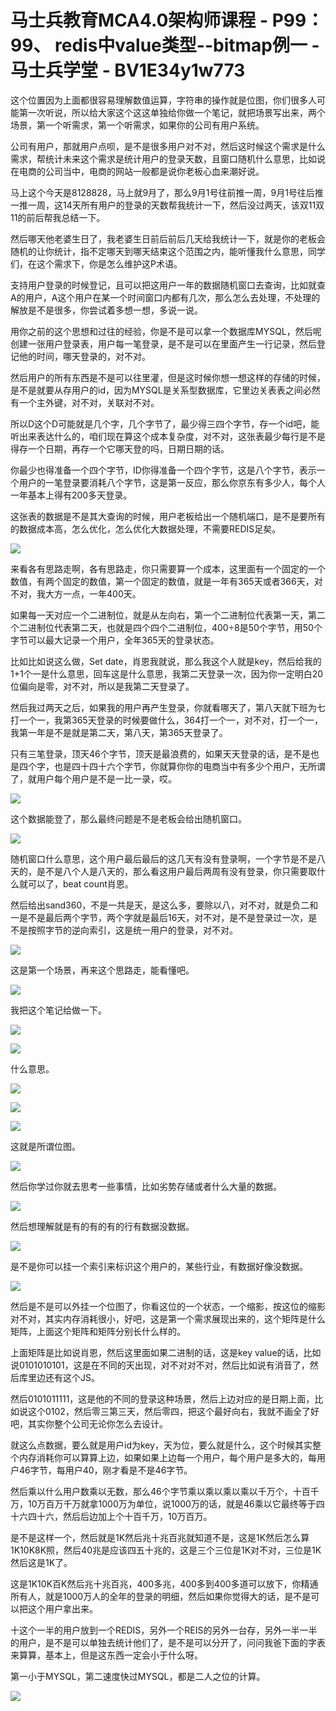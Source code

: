 # 马士兵教育MCA4.0架构师课程 - P99：99、 redis中value类型--bitmap例一 - 马士兵学堂 - BV1E34y1w773

这个位置因为上面都很容易理解数值运算，字符串的操作就是位图，你们很多人可能第一次听说，所以给大家这个这这单独给你做一个笔记，就把场景写出来，两个场景，第一个听需求，第一个听需求，如果你的公司有用户系统。

公司有用户，那就用户点呗，是不是很多用户对不对，然后这时候这个需求是什么需求，帮统计未来这个需求是统计用户的登录天数，且窗口随机什么意思，比如说在电商的公司当中，电商的网站一般都是说你老板心血来潮好说。

马上这个今天是8128828，马上就9月了，那么9月1号往前推一周，9月1号往后推一推一周，这14天所有用户的登录的天数帮我统计一下，然后没过两天，该双11双11的前后帮我总结一下。

然后哪天他老婆生日了，我老婆生日前后前后几天给我统计一下，就是你的老板会随机的让你统计，指不定哪天到哪天结束这个范围之内，能听懂我什么意思，同学们，在这个需求下，你是怎么维护这P术语。

支持用户登录的时候登记，且可以把这用户一年的数据随机窗口去查询，比如就查A的用户，A这个用户在某一个时间窗口内都有几次，那么怎么去处理，不处理的解放是不是很多，你尝试着多想一想，多说一说。

用你之前的这个思想和过往的经验，你是不是可以拿一个数据库MYSQL，然后呢创建一张用户登录表，用户每一笔登录，是不是可以在里面产生一行记录，然后登记他的时间，哪天登录的，对不对。

然后用户的所有东西是不是可以往里灌，但是这时候你想一想这样的存储的时候，是不是就要从存用户的id，因为MYSQL是关系型数据库，它里边关表表之间必然有一个主外键，对不对，关联对不对。

所以D这个D可能就是几个字，几个字节了，最少得三四个字节，存一个id吧，能听出来表达什么的，咱们现在算这个成本复杂度，对不对，这张表最少每行是不是得存一个日期，再存一个它哪天登的吗，日期日期的话。

你最少也得准备一个四个字节，ID你得准备一个四个字节，这是八个字节，表示一个用户的一笔登录要消耗八个字节，这是第一反应，那么你京东有多少人，每个人一年基本上得有200多天登录。

这张表的数据是不是其大查询的时候，用户老板给出一个随机端口，是不是要所有的数据成本高，怎么优化，怎么优化大数据处理，不需要REDIS足矣。



![](img/0d9db5250adcd7897393f58a4323ed67_1.png)

来看各有思路走啊，各有思路走，你只需要算一个成本，这里面有一个固定的一个数值，有两个固定的数值，第一个固定的数值，就是一年有365天或者366天，对不对，我大方一点，一年400天。

如果每一天对应一个二进制位，就是从左向右，第一个二进制位代表第一天，第二个二进制位代表第二天，也就是四个四个二进制位，400÷8是50个字节，用50个字节可以最大记录一个用户，全年365天的登录状态。

比如比如说这么做，Set date，肖恩我就说，那么我这个人就是key，然后给我的1+1个一是什么意思，回车这是什么意思，我第二天登录一次，因为你一定明白20位偏向是零，对不对，所以是我第二天登录了。

然后我过两天之后，如果我的用户再产生登录，你就看哪天了，第八天就下班为七打一个一，我第365天登录的时候要做什么，364打一个一，对不对，打一个一，我第一年是不是就是第二天，第八天，第365天登录了。

只有三笔登录，顶天46个字节，顶天是最浪费的，如果天天登录的话，是不是也是四个字，也是四十四十六个字节，你就算你你的电商当中有多少个用户，无所谓了，就用户每个用户是不是一比一录，哎。



![](img/0d9db5250adcd7897393f58a4323ed67_3.png)

这个数据能登了，那么最终问题是不是老板会给出随机窗口。

![](img/0d9db5250adcd7897393f58a4323ed67_5.png)

随机窗口什么意思，这个用户最后最后的这几天有没有登录啊，一个字节是不是八天的，是不是八个人是八天的，那么看这用户最后两周有没有登录，你只需要取什么就可以了，beat count肖恩。

然后给出sand360，不是一共是天，是这么多，要除以八，对不对，就是负二和一是不是最后两个字节，两个字就是最后16天，对不对，是不是登录过一次，是不是按照字节的逆向索引，这是统一用户的登录，对不对。



![](img/0d9db5250adcd7897393f58a4323ed67_7.png)

这是第一个场景，再来这个思路走，能看懂吧。

![](img/0d9db5250adcd7897393f58a4323ed67_9.png)

我把这个笔记给做一下。

![](img/0d9db5250adcd7897393f58a4323ed67_11.png)

![](img/0d9db5250adcd7897393f58a4323ed67_12.png)

什么意思。

![](img/0d9db5250adcd7897393f58a4323ed67_14.png)

![](img/0d9db5250adcd7897393f58a4323ed67_15.png)

![](img/0d9db5250adcd7897393f58a4323ed67_16.png)

这就是所谓位图。

![](img/0d9db5250adcd7897393f58a4323ed67_18.png)

然后你学过你就去思考一些事情，比如劣势存储或者什么大量的数据。

![](img/0d9db5250adcd7897393f58a4323ed67_20.png)

然后想理解就是有的有的有的行有数据没数据。

![](img/0d9db5250adcd7897393f58a4323ed67_22.png)

是不是你可以挂一个索引来标识这个用户的，某些行业，有数据好像没数据。

![](img/0d9db5250adcd7897393f58a4323ed67_24.png)

然后是不是可以外挂一个位图了，你看这位的一个状态，一个缩影，按这位的缩影对不对，其实内存消耗很小，好吧，这是第一个需求展现出来的，这个矩阵是什么矩阵，上面这个矩阵和矩阵分别长什么样的。

上面矩阵是比如说肖恩，然后这里面如果二进制的话，这是key value的话，比如说0101010101，这是在不同的天出现，对不对对不对，然后比如说有消音了，然后库里边还有这个JS。

然后0101011111，这是他的不同的登录这种场景，然后上边对应的是日期上面，比如说这个0102，然后零三第三天，然后零四，把这个最好向右，我就不画全了好吧，其实你整个公司无论你怎么去设计。

就这么点数据，要么就是用户id为key，天为位，要么就是什么，这个时候其实整个内存消耗你可以算算上边，如果如果上边每一个用户，每个用户是多大的，每用户46字节，每用户40，刚才看是不是46字节。

然后乘以什么用户数乘以无数，那么46个字节乘以乘以乘以乘以千万个，十百千万，10万百万千万就拿1000万为单位，说1000万的话，就是46乘以它最终等于四十六四十六，然后后边加上个十百千万，10万百万。

是不是这样一个，然后就是1K然后兆十兆百兆就知道不是，这是1K然后怎么算1K10K8K照，然后40兆是应该四五十兆的，这是三个三位是1K对不对，三位是1K然后这是1K了。

这是1K10K百K然后兆十兆百兆，400多兆，400多到400多道可以放下，你精通所有人，就是1000万人的全年的登录的明细，然后如果你觉得大的话，是不是可以把这个用户拿出来。

十这个一半的用户放到一个REDIS，另外一个REIS的另外一台存，另外一半一半的用户，是不是可以单独去统计他们了，是不是可以分开了，问问我爸下面的字表来算算，基本上，但是这东西一定会小于什么呀。

第一小于MYSQL，第二速度快过MYSQL，都是二人之位的计算。

![](img/0d9db5250adcd7897393f58a4323ed67_26.png)